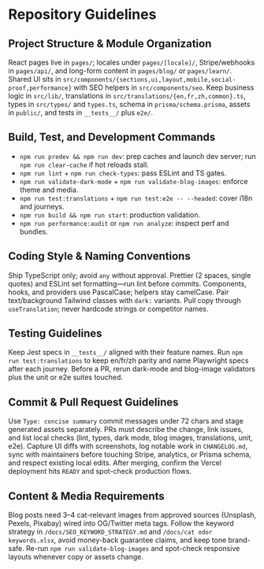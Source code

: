 # Repository Guidelines

## Project Structure & Module Organization
React pages live in `pages/`; locales under `pages/[locale]/`, Stripe/webhooks in `pages/api/`, and long-form content in `pages/blog/` or `pages/learn/`. Shared UI sits in `src/components/{sections,ui,layout,mobile,social-proof,performance}` with SEO helpers in `src/components/seo`. Keep business logic in `src/lib/`, translations in `src/translations/{en,fr,zh,common}.ts`, types in `src/types/` and `types.ts`, schema in `prisma/schema.prisma`, assets in `public/`, and tests in `__tests__/` plus `e2e/`.

## Build, Test, and Development Commands
- `npm run predev && npm run dev`: prep caches and launch dev server; run `npm run clear-cache` if hot reloads stall.
- `npm run lint` + `npm run check-types`: pass ESLint and TS gates.
- `npm run validate-dark-mode` + `npm run validate-blog-images`: enforce theme and media.
- `npm run test:translations` + `npm run test:e2e -- --headed`: cover i18n and journeys.
- `npm run build && npm run start`: production validation.
- `npm run performance:audit` or `npm run analyze`: inspect perf and bundles.

## Coding Style & Naming Conventions
Ship TypeScript only; avoid `any` without approval. Prettier (2 spaces, single quotes) and ESLint set formatting—run lint before commits. Components, hooks, and providers use PascalCase; helpers stay camelCase. Pair text/background Tailwind classes with `dark:` variants. Pull copy through `useTranslation`; never hardcode strings or competitor names.

## Testing Guidelines
Keep Jest specs in `__tests__/` aligned with their feature names. Run `npm run test:translations` to keep en/fr/zh parity and name Playwright specs after each journey. Before a PR, rerun dark-mode and blog-image validators plus the unit or e2e suites touched.

## Commit & Pull Request Guidelines
Use `Type: concise summary` commit messages under 72 chars and stage generated assets separately. PRs must describe the change, link issues, and list local checks (lint, types, dark mode, blog images, translations, unit, e2e). Capture UI diffs with screenshots, log notable work in `CHANGELOG.md`, sync with maintainers before touching Stripe, analytics, or Prisma schema, and respect existing local edits. After merging, confirm the Vercel deployment hits `READY` and spot-check production flows.

## Content & Media Requirements
Blog posts need 3–4 cat-relevant images from approved sources (Unsplash, Pexels, Pixabay) wired into OG/Twitter meta tags. Follow the keyword strategy in `/docs/SEO_KEYWORD_STRATEGY.md` and `/docs/cat odor keywords.xlsx`, avoid money-back guarantee claims, and keep tone brand-safe. Re-run `npm run validate-blog-images` and spot-check responsive layouts whenever copy or assets change.
